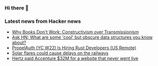 ### Hi there 👋

<!--
**arashid-sh/arashid-sh** is a ✨ _special_ ✨ repository because its `README.md` (this file) appears on your GitHub profile.

Here are some ideas to get you started:

- 🔭 I’m currently working on ...
- 🌱 I’m currently learning ...
- 👯 I’m looking to collaborate on ...
- 🤔 I’m looking for help with ...
- 💬 Ask me about ...
- 📫 How to reach me: ...
- 😄 Pronouns: ...
- ⚡ Fun fact: ...
-->

### Latest news from Hacker news
<!-- BLOG-POST-LIST:START -->
- [Why Books Don&#39;t Work: Constructivism over Transmissionism](https://www.masterhowtolearn.com/2021-01-30-why-books-dont-work-constructivism-over-transmissionism/)
- [Ask HN: What are some &#39;cool&#39; but obscure data structures you know about?](https://news.ycombinator.com/item?id=32186203)
- [PropelAuth &lpar;YC W22&rpar; Is Hiring Rust Developers &lpar;US Remote&rpar;](https://www.ycombinator.com/companies/propelauth/jobs/b0dl3wz-founding-backend-engineer)
- [Solar flares could cause delays on the railways](https://www.ianvisits.co.uk/articles/solar-flares-could-cause-delays-on-the-railways-56083/)
- [Hertz paid Accenture $32M for a website that never went live](https://www.henricodolfing.com/2019/10/case-study-hertz-accenture-website.html)
<!-- BLOG-POST-LIST:END -->
